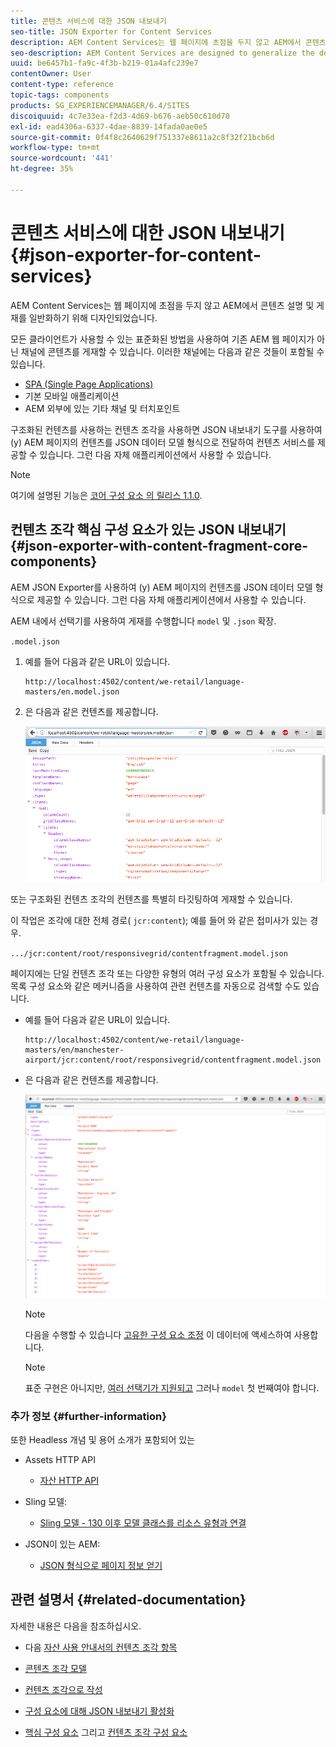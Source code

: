 ```yaml
---
title: 콘텐츠 서비스에 대한 JSON 내보내기
seo-title: JSON Exporter for Content Services
description: AEM Content Services는 웹 페이지에 초점을 두지 않고 AEM에서 콘텐츠 설명 및 게재를 일반화하기 위해 디자인되었습니다. 모든 클라이언트가 사용할 수 있는 표준화된 방법을 사용하여 기존 AEM 웹 페이지가 아닌 채널에 콘텐츠를 게재할 수 있습니다.
seo-description: AEM Content Services are designed to generalize the description and delivery of content in/from AEM beyond a focus on web pages. They provide the delivery of content to channels that are not traditional AEM web pages, using standardized methods that can be consumed by any client.
uuid: be6457b1-fa9c-4f3b-b219-01a4afc239e7
contentOwner: User
content-type: reference
topic-tags: components
products: SG_EXPERIENCEMANAGER/6.4/SITES
discoiquuid: 4c7e33ea-f2d3-4d69-b676-aeb50c610d70
exl-id: ead4306a-6337-4dae-8839-14fada0ae0e5
source-git-commit: 0f4f8c2640629f751337e8611a2c8f32f21bcb6d
workflow-type: tm+mt
source-wordcount: '441'
ht-degree: 35%

---
```


# 콘텐츠 서비스에 대한 JSON 내보내기{#json-exporter-for-content-services}

AEM Content Services는 웹 페이지에 초점을 두지 않고 AEM에서 콘텐츠 설명 및 게재를 일반화하기 위해 디자인되었습니다.

모든 클라이언트가 사용할 수 있는 표준화된 방법을 사용하여 기존 AEM 웹 페이지가 아닌 채널에 콘텐츠를 게재할 수 있습니다. 이러한 채널에는 다음과 같은 것들이 포함될 수 있습니다.

* [SPA (Single Page Applications)](spa-walkthrough.md)
* 기본 모바일 애플리케이션
* AEM 외부에 있는 기타 채널 및 터치포인트

구조화된 컨텐츠를 사용하는 컨텐츠 조각을 사용하면 JSON 내보내기 도구를 사용하여 (y) AEM 페이지의 컨텐츠를 JSON 데이터 모델 형식으로 전달하여 컨텐츠 서비스를 제공할 수 있습니다. 그런 다음 자체 애플리케이션에서 사용할 수 있습니다.

>[!NOTE]
>
>여기에 설명된 기능은 [코어 구성 요소 의 릴리스 1.1.0](https://docs.adobe.com/content/docs/en/core-components/v1.html).

## 컨텐츠 조각 핵심 구성 요소가 있는 JSON 내보내기 {#json-exporter-with-content-fragment-core-components}

AEM JSON Exporter를 사용하여 (y) AEM 페이지의 컨텐츠를 JSON 데이터 모델 형식으로 제공할 수 있습니다. 그런 다음 자체 애플리케이션에서 사용할 수 있습니다.

AEM 내에서 선택기를 사용하여 게재를 수행합니다 `model` 및 `.json` 확장.

`.model.json`

1. 예를 들어 다음과 같은 URL이 있습니다.

   ```shell
   http://localhost:4502/content/we-retail/language-masters/en.model.json
   ```

1. 은 다음과 같은 컨텐츠를 제공합니다.

   ![chlimage_1-192](assets/chlimage_1-192.png)

또는 구조화된 컨텐츠 조각의 컨텐츠를 특별히 타깃팅하여 게재할 수 있습니다.

이 작업은 조각에 대한 전체 경로( `jcr:content`); 예를 들어 와 같은 접미사가 있는 경우.

`.../jcr:content/root/responsivegrid/contentfragment.model.json`

페이지에는 단일 컨텐츠 조각 또는 다양한 유형의 여러 구성 요소가 포함될 수 있습니다. 목록 구성 요소와 같은 메커니즘을 사용하여 관련 컨텐츠를 자동으로 검색할 수도 있습니다.

* 예를 들어 다음과 같은 URL이 있습니다.

   ```shell
   http://localhost:4502/content/we-retail/language-masters/en/manchester-airport/jcr:content/root/responsivegrid/contentfragment.model.json
   ```

* 은 다음과 같은 컨텐츠를 제공합니다.

   ![chlimage_1-193](assets/chlimage_1-193.png)

   >[!NOTE]
   >
   >다음을 수행할 수 있습니다 [고유한 구성 요소 조정](/help/sites-developing/json-exporter-components.md) 이 데이터에 액세스하여 사용합니다.

   >[!NOTE]
   >
   >표준 구현은 아니지만, [여러 선택기가 지원되고](json-exporter-components.md#multiple-selectors) 그러나 `model` 첫 번째여야 합니다.

### 추가 정보 {#further-information}

또한 Headless 개념 및 용어 소개가 포함되어 있는

* Assets HTTP API

   * [자산 HTTP API](/help/assets/mac-api-assets.md)

* Sling 모델:

   * [Sling 모델 - 130 이후 모델 클래스를 리소스 유형과 연결](https://sling.apache.org/documentation/bundles/models.html#associating-a-model-class-with-a-resource-type-since-130)

* JSON이 있는 AEM:

   * [JSON 형식으로 페이지 정보 얻기](/help/sites-developing/pageinfo.md)

## 관련 설명서 {#related-documentation}

자세한 내용은 다음을 참조하십시오.

* 다음 [자산 사용 안내서의 컨텐츠 조각 항목](https://helpx.adobe.com/experience-manager/6-4/assets/user-guide.html?topic=/experience-manager/6-4/assets/morehelp/content-fragments.ug.js)

* [콘텐츠 조각 모델](/help/assets/content-fragments-models.md)
* [컨텐츠 조각으로 작성](/help/sites-authoring/content-fragments.md)
* [구성 요소에 대해 JSON 내보내기 활성화](/help/sites-developing/json-exporter-components.md)

* [핵심 구성 요소](https://experienceleague.adobe.com/docs/experience-manager-core-components/using/introduction.html) 그리고 [컨텐츠 조각 구성 요소](https://helpx.adobe.com/experience-manager/core-components/using/content-fragment-component.html)
